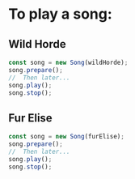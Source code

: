 # To play a song:


## Wild Horde
```javascript
const song = new Song(wildHorde);
song.prepare();
//  Then later...
song.play();
song.stop();
```

## Fur Elise
```javascript
const song = new Song(furElise);
song.prepare();
//  Then later...
song.play();
song.stop();
```
